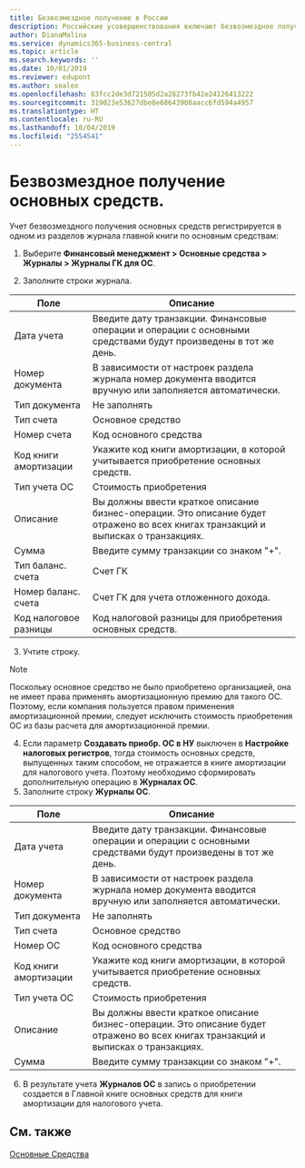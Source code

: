 ```yaml
---
title: Безвозмездное получение в России
description: Российские усовершенствования включают безвозмездное получение основных средств.
author: DianaMalina
ms.service: dynamics365-business-central
ms.topic: article
ms.search.keywords: ''
ms.date: 10/01/2019
ms.reviewer: edupont
ms.author: soalex
ms.openlocfilehash: 83fcc2de3d721505d2a28273fb42e24126413222
ms.sourcegitcommit: 319023e53627dbe8e68643908aacc6fd594a4957
ms.translationtype: HT
ms.contentlocale: ru-RU
ms.lasthandoff: 10/04/2019
ms.locfileid: "2554541"
---
```

# <a name="gratuitous-receipt-of-fixed-assets"></a>Безвозмездное получение основных средств.

Учет безвозмездного получения основных средств регистрируется в одном из разделов журнала главной книги по основным средствам:

1. Выберите **Финансовый менеджмент > Основные средства > Журналы > Журналы ГК для ОС**.

2. Заполните строки журнала.

| Поле                  | Описание                                                  |
| ---------------------- | ------------------------------------------------------------ |
| Дата учета           | Введите дату транзакции. Финансовые операции и операции с основными средствами будут произведены в тот же день. |
| Номер документа           | В зависимости от настроек раздела журнала номер документа вводится вручную или заполняется автоматически. |
| Тип документа          | Не заполнять                                                     |
| Тип счета           | Основное средство                                                  |
| Номер счета            | Код основного средства                                          |
| Код книги амортизации | Укажите код книги амортизации, в которой учитывается приобретение основных средств. |
| Тип учета ОС        | Стоимость приобретения                                             |
| Описание            | Вы должны ввести краткое описание бизнес-операции. Это описание будет отражено во всех книгах транзакций и выписках о транзакциях. |
| Сумма                 | Введите сумму транзакции со знаком "+".      |
| Тип баланс. счета      | Счет ГК                                                  |
| Номер баланс. счета       | Счет ГК для учета отложенного дохода.               |
| Код налоговое разницы    | Код налоговой разницы для приобретения основных средств.     |

3. Учтите строку.

> [!NOTE]
> Поскольку основное средство не было приобретено организацией, она не имеет права применять амортизационную премию для такого ОС. Поэтому, если компания пользуется правом применения амортизационной премии, следует исключить стоимость приобретения ОС из базы расчета для амортизационной премии.

4. Если параметр **Создавать приобр. ОС в НУ** выключен в **Настройке налоговых регистров**, тогда стоимость основных средств, выпущенных таким способом, не отражается в книге амортизации для налогового учета. Поэтому необходимо сформировать дополнительную операцию в **Журналах ОС**.
5. Заполните строку **Журналы ОС**.

| Поле                  | Описание                                                  |
| ---------------------- | ------------------------------------------------------------ |
| Дата учета           | Введите дату транзакции. Финансовые операции и операции с основными средствами будут произведены в тот же день. |
| Номер документа           | В зависимости от настроек раздела журнала номер документа вводится вручную или заполняется автоматически. |
| Тип документа          | Не заполнять                                                     |
| Тип счета           | Основное средство                                                  |
| Номер ОС                 | Код основного средства                                          |
| Код книги амортизации | Укажите код книги амортизации, в которой учитывается приобретение основных средств. |
| Тип учета ОС        | Стоимость приобретения                                             |
| Описание            | Вы должны ввести краткое описание бизнес-операции. Это описание будет отражено во всех книгах транзакций и выписках о транзакциях. |
| Сумма                 | Введите сумму транзакции со знаком "+".      |

6. В результате учета **Журналов ОС** в запись о приобретении создается в Главной книге основных средств для книги амортизации для налогового учета.

## <a name="see-also"></a>См. также

[Основные Средства](fixed-assets.md)
